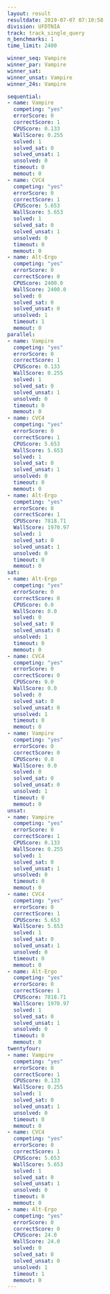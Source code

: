 ```yaml
---
layout: result
resultdate: 2019-07-07 07:10:58
division: UFDTNIA
track: track_single_query
n_benchmarks: 1
time_limit: 2400

winner_seq: Vampire
winner_par: Vampire
winner_sat: 
winner_unsat: Vampire
winner_24s: Vampire

sequential:
- name: Vampire
  competing: "yes"
  errorScore: 0
  correctScore: 1
  CPUScore: 0.133
  WallScore: 0.255
  solved: 1
  solved_sat: 0
  solved_unsat: 1
  unsolved: 0
  timeout: 0
  memout: 0
- name: CVC4
  competing: "yes"
  errorScore: 0
  correctScore: 1
  CPUScore: 5.653
  WallScore: 5.653
  solved: 1
  solved_sat: 0
  solved_unsat: 1
  unsolved: 0
  timeout: 0
  memout: 0
- name: Alt-Ergo
  competing: "yes"
  errorScore: 0
  correctScore: 0
  CPUScore: 2400.0
  WallScore: 2400.0
  solved: 0
  solved_sat: 0
  solved_unsat: 0
  unsolved: 1
  timeout: 1
  memout: 0
parallel:
- name: Vampire
  competing: "yes"
  errorScore: 0
  correctScore: 1
  CPUScore: 0.133
  WallScore: 0.255
  solved: 1
  solved_sat: 0
  solved_unsat: 1
  unsolved: 0
  timeout: 0
  memout: 0
- name: CVC4
  competing: "yes"
  errorScore: 0
  correctScore: 1
  CPUScore: 5.653
  WallScore: 5.653
  solved: 1
  solved_sat: 0
  solved_unsat: 1
  unsolved: 0
  timeout: 0
  memout: 0
- name: Alt-Ergo
  competing: "yes"
  errorScore: 0
  correctScore: 1
  CPUScore: 7818.71
  WallScore: 1970.97
  solved: 1
  solved_sat: 0
  solved_unsat: 1
  unsolved: 0
  timeout: 0
  memout: 0
sat:
- name: Alt-Ergo
  competing: "yes"
  errorScore: 0
  correctScore: 0
  CPUScore: 0.0
  WallScore: 0.0
  solved: 0
  solved_sat: 0
  solved_unsat: 0
  unsolved: 1
  timeout: 0
  memout: 0
- name: CVC4
  competing: "yes"
  errorScore: 0
  correctScore: 0
  CPUScore: 0.0
  WallScore: 0.0
  solved: 0
  solved_sat: 0
  solved_unsat: 0
  unsolved: 1
  timeout: 0
  memout: 0
- name: Vampire
  competing: "yes"
  errorScore: 0
  correctScore: 0
  CPUScore: 0.0
  WallScore: 0.0
  solved: 0
  solved_sat: 0
  solved_unsat: 0
  unsolved: 1
  timeout: 0
  memout: 0
unsat:
- name: Vampire
  competing: "yes"
  errorScore: 0
  correctScore: 1
  CPUScore: 0.133
  WallScore: 0.255
  solved: 1
  solved_sat: 0
  solved_unsat: 1
  unsolved: 0
  timeout: 0
  memout: 0
- name: CVC4
  competing: "yes"
  errorScore: 0
  correctScore: 1
  CPUScore: 5.653
  WallScore: 5.653
  solved: 1
  solved_sat: 0
  solved_unsat: 1
  unsolved: 0
  timeout: 0
  memout: 0
- name: Alt-Ergo
  competing: "yes"
  errorScore: 0
  correctScore: 1
  CPUScore: 7818.71
  WallScore: 1970.97
  solved: 1
  solved_sat: 0
  solved_unsat: 1
  unsolved: 0
  timeout: 0
  memout: 0
twentyfour:
- name: Vampire
  competing: "yes"
  errorScore: 0
  correctScore: 1
  CPUScore: 0.133
  WallScore: 0.255
  solved: 1
  solved_sat: 0
  solved_unsat: 1
  unsolved: 0
  timeout: 0
  memout: 0
- name: CVC4
  competing: "yes"
  errorScore: 0
  correctScore: 1
  CPUScore: 5.653
  WallScore: 5.653
  solved: 1
  solved_sat: 0
  solved_unsat: 1
  unsolved: 0
  timeout: 0
  memout: 0
- name: Alt-Ergo
  competing: "yes"
  errorScore: 0
  correctScore: 0
  CPUScore: 24.0
  WallScore: 24.0
  solved: 0
  solved_sat: 0
  solved_unsat: 0
  unsolved: 1
  timeout: 1
  memout: 0
---
```


